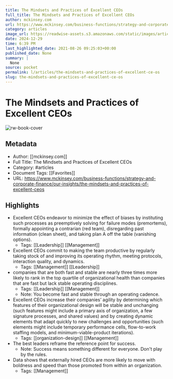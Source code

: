 ```yaml
---
title: The Mindsets and Practices of Excellent CEOs
full_title: The Mindsets and Practices of Excellent CEOs
author: mckinsey.com
url: https://www.mckinsey.com/business-functions/strategy-and-corporate-finance/our-insights/the-mindsets-and-practices-of-excellent-ceos
category: articles
image_url: https://readwise-assets.s3.amazonaws.com/static/images/article3.5c705a01b476.png
date: 2024-12-29
time: 6:39 PM
last_highlighted_date: 2021-08-26 09:25:03+00:00
published_date: None
summary: |
  None
source: pocket
permalink: l/articles/the-mindsets-and-practices-of-excellent-ce-os
slug: the-mindsets-and-practices-of-excellent-ce-os
---
```

# The Mindsets and Practices of Excellent CEOs

![rw-book-cover](https://readwise-assets.s3.amazonaws.com/static/images/article3.5c705a01b476.png)

## Metadata
- Author: [[mckinsey.com]]
- Full Title: The Mindsets and Practices of Excellent CEOs
- Category: #articles
- Document Tags: [[Favorites]] 
- URL: https://www.mckinsey.com/business-functions/strategy-and-corporate-finance/our-insights/the-mindsets-and-practices-of-excellent-ceos

## Highlights
- Excellent CEOs endeavor to minimize the effect of biases by instituting such processes as preemptively solving for failure modes (premortems), formally appointing a contrarian (red team), disregarding past information (clean sheet), and taking plan A off the table (vanishing options).
    - Tags: [[Leadership]] [[Management]] 
- Excellent CEOs commit to making the team productive by regularly taking stock of and improving its operating rhythm, meeting protocols, interaction quality, and dynamics.
    - Tags: [[Management]] [[Leadership]] 
- companies that are both fast and stable are nearly three times more likely to rank in the top quartile of organizational health than companies that are fast but lack stable operating disciplines.
    - Tags: [[Leadership]] [[Management]] 
    - Note: You become fast and stable through an operating cadence.
- Excellent CEOs increase their companies’ agility by determining which features of their organizational design will be stable and unchanging (such features might include a primary axis of organization, a few signature processes, and shared values) and by creating dynamic elements that adapt quickly to new challenges and opportunities (such elements might include temporary performance cells, flow-to-work staffing models, and minimum-viable-product iterations).
    - Tags: [[organization-design]] [[Management]] 
- The best leaders reframe the reference point for success.
    - Note: Success means something different for everyone. Don't play by the rules.
- Data shows that externally hired CEOs are more likely to move with boldness and speed than those promoted from within an organization.
    - Tags: [[Management]] 


